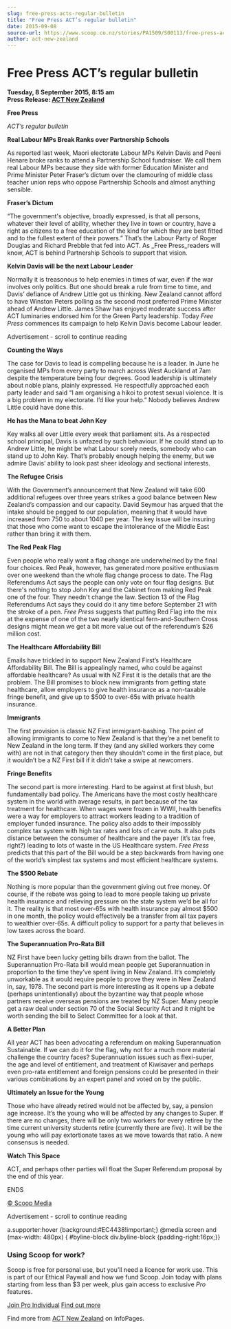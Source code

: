 ```yaml
---
slug: free-press-acts-regular-bulletin
title: "Free Press ACT’s regular bulletin"
date: 2015-09-08
source-url: https://www.scoop.co.nz/stories/PA1509/S00113/free-press-acts-regular-bulletin.htm
author: act-new-zealand
---
```

Free Press ACT’s regular bulletin
=================================

**Tuesday, 8 September 2015, 8:15 am**  
**Press Release: [ACT New Zealand](https://info.scoop.co.nz/ACT_New_Zealand)**

**Free Press**

_ACT’s regular bulletin_

**Real Labour MPs Break Ranks over Partnership Schools**

As reported last week, Maori electorate Labour MPs Kelvin Davis and Peeni Henare broke ranks to attend a Partnership School fundraiser. We call them real Labour MPs because they side with former Education Minister and Prime Minister Peter Fraser’s dictum over the clamouring of middle class teacher union reps who oppose Partnership Schools and almost anything sensible.

**Fraser’s Dictum**

“The government's objective, broadly expressed, is that all persons, whatever their level of ability, whether they live in town or country, have a right as citizens to a free education of the kind for which they are best fitted and to the fullest extent of their powers.” That’s the Labour Party of Roger Douglas and Richard Prebble that fed into ACT. As _Free Press_readers will know, ACT is behind Partnership Schools to support that vision.

**Kelvin Davis will be the next Labour Leader**

Normally it is treasonous to help enemies in times of war, even if the war involves only politics. But one should break a rule from time to time, and Davis’ defiance of Andrew Little got us thinking. New Zealand cannot afford to have Winston Peters polling as the second most preferred Prime Minister ahead of Andrew Little. James Shaw has enjoyed moderate success after ACT luminaries endorsed him for the Green Party leadership. Today _Free Press_ commences its campaign to help Kelvin Davis become Labour leader.

Advertisement - scroll to continue reading





**Counting the Ways**

The case for Davis to lead is compelling because he is a leader. In June he organised MPs from every party to march across West Auckland at 7am despite the temperature being four degrees. Good leadership is ultimately about noble plans, plainly expressed. He respectfully approached each party leader and said “I am organising a hikoi to protest sexual violence. It is a big problem in my electorate. I’d like your help.” Nobody believes Andrew Little could have done this.

**He has the Mana to beat John Key**

Key walks all over Little every week that parliament sits. As a respected school principal, Davis is unfazed by such behaviour. If he could stand up to Andrew Little, he might be what Labour sorely needs, somebody who can stand up to John Key. That’s probably enough helping the enemy, but we admire Davis’ ability to look past sheer ideology and sectional interests.

**The Refugee Crisis**

With the Government’s announcement that New Zealand will take 600 additional refugees over three years strikes a good balance between New Zealand’s compassion and our capacity. David Seymour has argued that the intake should be pegged to our population, meaning that it would have increased from 750 to about 1040 per year. The key issue will be insuring that those who come want to escape the intolerance of the Middle East rather than bring it with them.

**The Red Peak Flag**

Even people who really want a flag change are underwhelmed by the final four choices. Red Peak, however, has generated more positive enthusiasm over one weekend than the whole flag change process to date. The Flag Referendums Act says the people can only vote on four flag designs. But there's nothing to stop John Key and the Cabinet from making Red Peak one of the four. They needn't change the law. Section 13 of the Flag Referendums Act says they could do it any time before September 21 with the stroke of a pen. _Free Press_ suggests that putting Red Flag into the mix at the expense of one of the two nearly identical fern-and-Southern Cross designs might mean we get a bit more value out of the referendum’s $26 million cost.

**The Healthcare Affordability Bill**

Emails have trickled in to support New Zealand First’s Healthcare Affordability Bill. The Bill is appealingly named, who could be against affordable healthcare? As usual with NZ First it is the details that are the problem. The Bill promises to block new immigrants from getting state healthcare, allow employers to give health insurance as a non-taxable fringe benefit, and give up to $500 to over-65s with private health insurance.

**Immigrants**

The first provision is classic NZ First immigrant-bashing. The point of allowing immigrants to come to New Zealand is that they’re a net benefit to New Zealand in the long term. If they (and any skilled workers they come with) are not in that category then they shouldn’t come in the first place, but it wouldn’t be a NZ First bill if it didn’t take a swipe at newcomers.

**Fringe Benefits**

The second part is more interesting. Hard to be against at first blush, but fundamentally bad policy. The Americans have the most costly healthcare system in the world with average results, in part because of the tax treatment for healthcare. When wages were frozen in WWII, health benefits were a way for employers to attract workers leading to a tradition of employer funded insurance. The policy also adds to their impossibly complex tax system with high tax rates and lots of carve outs. It also puts distance between the consumer of healthcare and the payer (it’s tax free, right?) leading to lots of waste in the US Healthcare system. _Free Press_ predicts that this part of the Bill would be a step backwards from having one of the world’s simplest tax systems and most efficient healthcare systems.

**The $500 Rebate**

Nothing is more popular than the government giving out free money. Of course, if the rebate was going to lead to more people taking up private health insurance and relieving pressure on the state system we’d be all for it. The reality is that most over-65s with health insurance pay almost $500 in one month, the policy would effectively be a transfer from all tax payers to wealthier over-65s. A difficult policy to support for a party that believes in low taxes across the board.

**The Superannuation Pro-Rata Bill**

NZ First have been lucky getting bills drawn from the ballot. The Superannuation Pro-Rata bill would mean people get Superannuation in proportion to the time they’ve spent living in New Zealand. It’s completely unworkable as it would require people to prove they were in New Zealand in, say, 1978. The second part is more interesting as it opens up a debate (perhaps unintentionally) about the byzantine way that people whose partners receive overseas pensions are treated by NZ Super. Many people get a raw deal under section 70 of the Social Security Act and it might be worth sending the bill to Select Committee for a look at that.

**A Better Plan**

All year ACT has been advocating a referendum on making Superannuation Sustainable. If we can do it for the flag, why not for a much more material challenge the country faces? Superannuation issues such as flexi-super, the age and level of entitlement, and treatment of Kiwisaver and perhaps even pro-rata entitlement and foreign pensions could be presented in their various combinations by an expert panel and voted on by the public.

**Ultimately an Issue for the Young**

Those who have already retired would not be affected by, say, a pension age increase. It’s the young who will be affected by any changes to Super. If there are no changes, there will be only two workers for every retiree by the time current university students retire (currently there are five). It will be the young who will pay extortionate taxes as we move towards that ratio. A new consensus is needed.

**Watch This Space**

ACT, and perhaps other parties will float the Super Referendum proposal by the end of this year.

  
ENDS

  

[© Scoop Media](http://www.scoop.co.nz/about/terms.html)  

Advertisement - scroll to continue reading



a.supporter:hover {background:#EC4438!important;} @media screen and (max-width: 480px) { #byline-block div.byline-block {padding-right:16px;}}

### Using Scoop for work?

Scoop is free for personal use, but you’ll need a licence for work use. This is part of our Ethical Paywall and how we fund Scoop. Join today with plans starting from less than $3 per week, plus gain access to exclusive _Pro_ features.  
  
[Join Pro Individual](https://pro.scoop.co.nz/Individual/?from=ProIn24) [Find out more](https://pro.scoop.co.nz/using-scoop-for-work/?from=ProIn24)

Find more from [ACT New Zealand](https://info.scoop.co.nz/ACT_New_Zealand) on InfoPages.